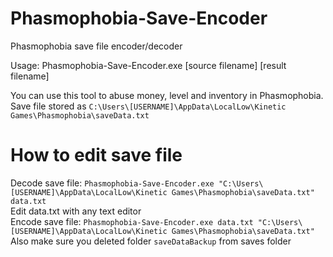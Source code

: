 # Phasmophobia-Save-Encoder
Phasmophobia save file encoder/decoder

Usage: Phasmophobia-Save-Encoder.exe \[source filename\] \[result filename\]

You can use this tool to abuse money, level and inventory in Phasmophobia.
Save file stored as ```C:\Users\[USERNAME]\AppData\LocalLow\Kinetic Games\Phasmophobia\saveData.txt```

# How to edit save file
Decode save file: ```Phasmophobia-Save-Encoder.exe "C:\Users\[USERNAME]\AppData\LocalLow\Kinetic Games\Phasmophobia\saveData.txt" data.txt``` <br/>
Edit data.txt with any text editor <br/>
Encode save file: ```Phasmophobia-Save-Encoder.exe data.txt "C:\Users\[USERNAME]\AppData\LocalLow\Kinetic Games\Phasmophobia\saveData.txt"``` <br/>
Also make sure you deleted folder ```saveDataBackup``` from saves folder <br/>
